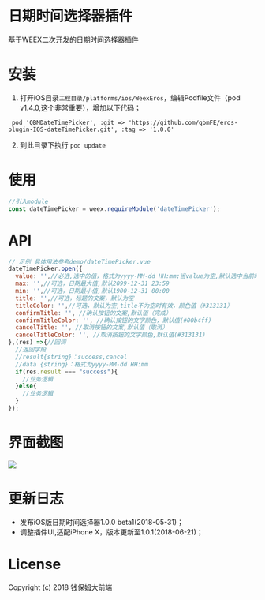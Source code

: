 # 日期时间选择器插件

基于WEEX二次开发的日期时间选择器插件

安装 
====================================

1. 打开iOS目录`工程目录/platforms/ios/WeexEros`，编辑Podfile文件（pod v1.4.0,这个非常重要），增加以下代码；

```
 pod 'QBMDateTimePicker', :git => 'https://github.com/qbmFE/eros-plugin-IOS-dateTimePicker.git', :tag => '1.0.0'
```

2. 到此目录下执行 `pod update`


使用
====================================


```js
//引入module
const dateTimePicker = weex.requireModule('dateTimePicker');
```

API
====================================

```js
// 示例 具体用法参考demo/dateTimePicker.vue
dateTimePicker.open({
  value: '',//必选,选中的值，格式为yyyy-MM-dd HH:mm;当value为空,默认选中当前时间;当value不为空时,选中value的返回值
  max: '',//可选，日期最大值,默认2099-12-31 23:59
  min: '',//可选，日期最小值,默认1900-12-31 00:00
  title: '',//可选，标题的文案，默认为空
  titleColor: '',//可选，默认为空,title不为空时有效，颜色值（#313131）
  confirmTitle: '', //确认按钮的文案,默认值（完成）
  confirmTitleColor: '', //确认按钮的文字颜色，默认值(#00b4ff)
  cancelTitle: '', //取消按钮的文案,默认值（取消）
  cancelTitleColor: '', //取消按钮的文字颜色,默认值(#313131)
},(res) =>{//回调
  //返回字段
  //result{string}：success,cancel
  //data {string}：格式为yyyy-MM-dd HH:mm
  if(res.result === "success"){
    //业务逻辑
  }else{
    //业务逻辑
  }
});

```
界面截图
====================================

![](https://image.qbm360.com/demo/IOS-dateTimePicker.gif)

更新日志
====================================

* 发布iOS版日期时间选择器1.0.0 beta1(2018-05-31)；
* 调整插件UI,适配iPhone X，版本更新至1.0.1(2018-06-21)；

License
====================================
Copyright (c) 2018 钱保姆大前端


